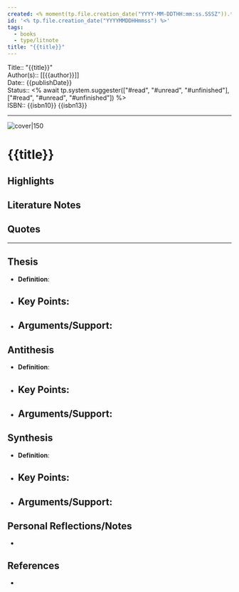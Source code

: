 ```yaml
---
created: <% moment(tp.file.creation_date("YYYY-MM-DDTHH:mm:ss.SSSZ")).toISOString() %>
id: '<% tp.file.creation_date("YYYYMMDDHHmmss") %>'
tags:
  - books
  - type/litnote
title: "{{title}}"
---
```


Title:: "{{title}}"  
Author(s):: [[{{author}}]]  
Date:: {{publishDate}}  
Status:: <% await tp.system.suggester(["#read", "#unread", "#unfinished"], ["#read", "#unread", "#unfinished"]) %>  
ISBN:: {{isbn10}} {{isbn13}}  

---

![cover|150]({{coverUrl}})

# {{title}}

## Highlights

## Literature Notes

## Quotes

---

## Thesis
- **Definition**: 
- **Key Points**:
    - 
- **Arguments/Support**:
    - 

## Antithesis
- **Definition**: 
- **Key Points**:
    - 
- **Arguments/Support**:
    - 

## Synthesis
- **Definition**: 
- **Key Points**:
    - 
- **Arguments/Support**:
    - 

## Personal Reflections/Notes

-  

## References

-  
